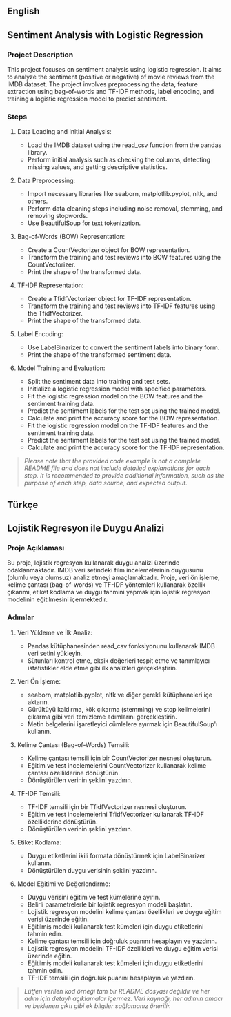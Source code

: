 ## English
## Sentiment Analysis with Logistic Regression

### Project Description
This project focuses on sentiment analysis using logistic regression. It aims to analyze the sentiment (positive or negative) of movie reviews from the IMDB dataset. The project involves preprocessing the data, feature extraction using bag-of-words and TF-IDF methods, label encoding, and training a logistic regression model to predict sentiment.

### Steps

1. Data Loading and Initial Analysis:
	- Load the IMDB dataset using the read_csv function from the pandas library.
	- Perform initial analysis such as checking the columns, detecting missing values, and getting descriptive statistics.

2. Data Preprocessing:
	- Import necessary libraries like seaborn, matplotlib.pyplot, nltk, and others.
	- Perform data cleaning steps including noise removal, stemming, and removing stopwords.
	- Use BeautifulSoup for text tokenization.

3. Bag-of-Words (BOW) Representation:
	- Create a CountVectorizer object for BOW representation.
	- Transform the training and test reviews into BOW features using the CountVectorizer.
	- Print the shape of the transformed data.

4. TF-IDF Representation:
	- Create a TfidfVectorizer object for TF-IDF representation.
	- Transform the training and test reviews into TF-IDF features using the TfidfVectorizer.
	- Print the shape of the transformed data.

5. Label Encoding:
	- Use LabelBinarizer to convert the sentiment labels into binary form.
	- Print the shape of the transformed sentiment data.

6. Model Training and Evaluation:
	- Split the sentiment data into training and test sets.
	- Initialize a logistic regression model with specified parameters.
	- Fit the logistic regression model on the BOW features and the sentiment training data.
	- Predict the sentiment labels for the test set using the trained model.
	- Calculate and print the accuracy score for the BOW representation.
	- Fit the logistic regression model on the TF-IDF features and the sentiment training data.
	- Predict the sentiment labels for the test set using the trained model.
	- Calculate and print the accuracy score for the TF-IDF representation.

> *Please note that the provided code example is not a complete README file and does not include detailed explanations for each step. It is recommended to provide additional information, such as the purpose of each step, data source, and expected output.*


## Türkçe
## Lojistik Regresyon ile Duygu Analizi


### Proje Açıklaması
Bu proje, lojistik regresyon kullanarak duygu analizi üzerinde odaklanmaktadır. IMDB veri setindeki film incelemelerinin duygusunu (olumlu veya olumsuz) analiz etmeyi amaçlamaktadır. Proje, veri ön işleme, kelime çantası (bag-of-words) ve TF-IDF yöntemleri kullanarak özellik çıkarımı, etiket kodlama ve duygu tahmini yapmak için lojistik regresyon modelinin eğitilmesini içermektedir.

### Adımlar

1. Veri Yükleme ve İlk Analiz:
	- Pandas kütüphanesinden read_csv fonksiyonunu kullanarak IMDB veri setini yükleyin.
	- Sütunları kontrol etme, eksik değerleri tespit etme ve tanımlayıcı istatistikler elde etme gibi ilk analizleri gerçekleştirin.

2. Veri Ön İşleme:
	- seaborn, matplotlib.pyplot, nltk ve diğer gerekli kütüphaneleri içe aktarın.
	- Gürültüyü kaldırma, kök çıkarma (stemming) ve stop kelimelerini çıkarma gibi veri temizleme adımlarını gerçekleştirin.
	- Metin belgelerini işaretleyici cümlelere ayırmak için BeautifulSoup'ı kullanın.

3. Kelime Çantası (Bag-of-Words) Temsili:
	- Kelime çantası temsili için bir CountVectorizer nesnesi oluşturun.
	- Eğitim ve test incelemelerini CountVectorizer kullanarak kelime çantası özelliklerine dönüştürün.
	- Dönüştürülen verinin şeklini yazdırın.

4. TF-IDF Temsili:
	- TF-IDF temsili için bir TfidfVectorizer nesnesi oluşturun.
	- Eğitim ve test incelemelerini TfidfVectorizer kullanarak TF-IDF özelliklerine dönüştürün.
	- Dönüştürülen verinin şeklini yazdırın.

5. Etiket Kodlama:
	- Duygu etiketlerini ikili formata dönüştürmek için LabelBinarizer kullanın.
	- Dönüştürülen duygu verisinin şeklini yazdırın.

6. Model Eğitimi ve Değerlendirme:
	- Duygu verisini eğitim ve test kümelerine ayırın.
	- Belirli parametrelerle bir lojistik regresyon modeli başlatın.
	- Lojistik regresyon modelini kelime çantası özellikleri ve duygu eğitim verisi üzerinde eğitin.
	- Eğitilmiş modeli kullanarak test kümeleri için duygu etiketlerini tahmin edin.
	- Kelime çantası temsili için doğruluk puanını hesaplayın ve yazdırın.
	- Lojistik regresyon modelini TF-IDF özellikleri ve duygu eğitim verisi üzerinde eğitin.
	- Eğitilmiş modeli kullanarak test kümeleri için duygu etiketlerini tahmin edin.
	- TF-IDF temsili için doğruluk puanını hesaplayın ve yazdırın.

> *Lütfen verilen kod örneği tam bir README dosyası değildir ve her adım için detaylı açıklamalar içermez. Veri kaynağı, her adımın amacı ve beklenen çıktı gibi ek bilgiler sağlamanız önerilir.*
